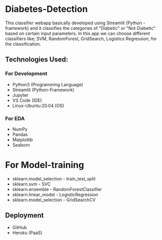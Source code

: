 # Diabetes-Detection

This classifier webapp basically developed using Streamlit (Python - framework) and it classifies the categories of "Diabetic" or "Not Diabetic"  based on certain input parameters. In this app we can choose different classifiers like; SVM, RandomForest, GridSearch, Logistics Regression, for the classification.

## Technologies Used:

### For Development
* Python3 (Programming Language)
* Streamlit (Python-Framework)
* Jupyter
* VS Code (IDE)
* Linux-Ubuntu:20.04 (OS)

### For EDA
* NumPy
* Pandas
* Matplotlib
* Seaborn

# For Model-training
* sklearn.model_selection - train_test_split
* sklearn.svm - SVC
* sklearn.ensemble - RandomForestClassifier
* sklearn.linear_model - LogisticRegression
* sklearn.model_selection - GridSearchCV

## Deployment
* GitHub
* Heroku (PaaS)
